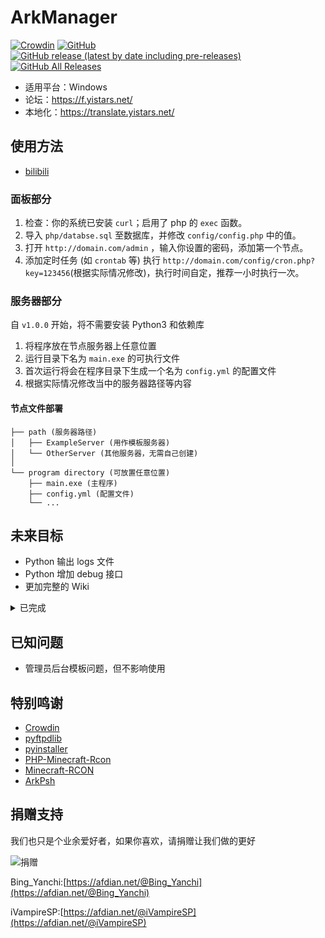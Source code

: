 # ArkManager
[![Crowdin](https://badges.crowdin.net/arkmanager/localized.svg)](https://translate.yistars.net/)
[![GitHub](https://img.shields.io/github/license/yistars/ArkManager)](./LICENSE)
[![GitHub release (latest by date including pre-releases)](https://img.shields.io/github/v/release/yistars/ArkManager?include_prereleases)](https://github.com/yistars/ArkManager/releases/latest)
[![GitHub All Releases](https://img.shields.io/github/downloads/yistars/ArkManager/total)](https://github.com/yistars/ArkManager/releases)

* 适用平台：Windows
* 论坛：https://f.yistars.net/
* 本地化：https://translate.yistars.net/

## 使用方法
* [bilibili](https://www.bilibili.com/video/BV1Gk4y1m7cw)
### 面板部分
1. 检查：你的系统已安装 `curl`；启用了 php 的 `exec` 函数。
2. 导入 `php/databse.sql` 至数据库，并修改 `config/config.php` 中的值。
3. 打开 `http://domain.com/admin` ，输入你设置的密码，添加第一个节点。
4. 添加定时任务 (如 `crontab` 等) 执行 `http://domain.com/config/cron.php?key=123456`(根据实际情况修改)，执行时间自定，推荐一小时执行一次。

### 服务器部分
自 `v1.0.0` 开始，将不需要安装 Python3 和依赖库

1. 将程序放在节点服务器上任意位置
2. 运行目录下名为 `main.exe` 的可执行文件
3. 首次运行将会在程序目录下生成一个名为 `config.yml` 的配置文件
4. 根据实际情况修改当中的服务器路径等内容

#### 节点文件部署
```
├── path (服务器路径)
│   ├── ExampleServer (用作模板服务器)
│   └── OtherServer (其他服务器，无需自己创建)
│
└── program directory (可放置任意位置)
    ├── main.exe (主程序)
    ├── config.yml (配置文件)
    └── ...
```

## 未来目标
* Python 输出 logs 文件
* Python 增加 debug 接口
* 更加完整的 Wiki

<details>
<summary>已完成</summary>

* ~~FTP 功能~~
* ~~Python 面向对象~~
* ~~节点配置文件独立~~
* ~~更新服务器功能~~
* ~~php 面向对象~~
</details>

## 已知问题
* 管理员后台模板问题，但不影响使用

## 特别鸣谢
* [Crowdin](https://crowdin.com/)
* [pyftpdlib](https://github.com/giampaolo/pyftpdlib)
* [pyinstaller](https://github.com/pyinstaller/pyinstaller)
* [PHP-Minecraft-Rcon](https://github.com/thedudeguy/PHP-Minecraft-Rcon)
* [Minecraft-RCON](https://github.com/Rauks/Minecraft-RCON)
* [ArkPsh](https://rcon.arkpsh.cn/)


## 捐赠支持
我们也只是个业余爱好者，如果你喜欢，请捐赠让我们做的更好

![捐赠](https://i.loli.net/2020/07/28/6hZBNGrd71LjYeE.jpg)

Bing_Yanchi:[https://afdian.net/@Bing_Yanchi](https://afdian.net/@Bing_Yanchi)

iVampireSP:[https://afdian.net/@iVampireSP](https://afdian.net/@iVampireSP)
